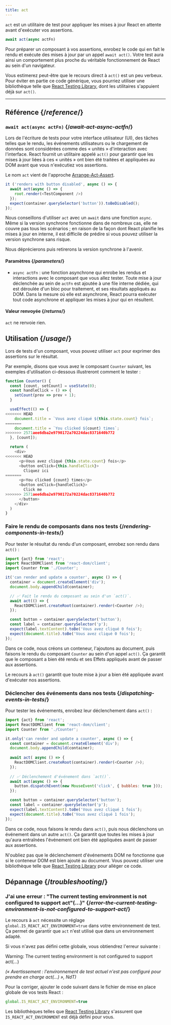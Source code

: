 ```yaml
---
title: act
---
```


<Intro>

`act` est un utilitaire de test pour appliquer les mises à jour React en attente avant d'exécuter vos assertions.

```js
await act(async actFn)
```

</Intro>

Pour préparer un composant à vos assertions, enrobez le code qui en fait le rendu et exécute des mises à jour par un appel `await act()`.  Votre test aura ainsi un comportement plus proche du véritable fonctionnement de React au sein d'un navigateur.

<Note>

Vous estimerez peut-être que le recours direct à `act()` est un peu verbeux.  Pour éviter en partie ce code générique, vous pourriez utiliser une bibliothèque telle que [React Testing Library](https://testing-library.com/docs/react-testing-library/intro), dont les utilitaires s'appuient déjà sur `act()`.

</Note>


<InlineToc />

---

## Référence {/*reference*/}

### `await act(async actFn)` {/*await-act-async-actfn*/}

Lors de l'écriture de tests pour votre interface utilisateur (UI), des tâches telles que le rendu, les événements utilisateurs ou le chargement de données sont considérées comme des « unités » d'interaction avec l'interface.  React fournit un utilitaire appelé `act()` pour garantir que les mises à jour liées à ces « unités » ont bien été traitées et appliquées au DOM avant que vous n'exécutiez vos assertions.

Le nom `act` vient de l'approche [Arrange-Act-Assert](https://wiki.c2.com/?ArrangeActAssert).

```js {2,4}
it ('renders with button disabled', async () => {
  await act(async () => {
    root.render(<TestComponent />)
  });
  expect(container.querySelector('button')).toBeDisabled();
});
```

<Note>

Nous conseillons d'utiliser `act` avec un `await` dans une fonction `async`.  Même si la version synchrone fonctionne dans de nombreux cas, elle ne couvre pas tous les scénarios ; en raison de la façon dont React planifie les mises à jour en interne, il est difficile de prédire si vous pouvez utiliser la version synchrone sans risque.

Nous déprécierons puis retirerons la version synchrone à l'avenir.

</Note>

#### Paramètres {/*parameters*/}

* `async actFn` : une fonction asynchrone qui enrobe les rendus et interactions avec le composant que vous allez tester.  Toute mise à jour déclenchée au sein de `actFn` est ajoutée à une file interne dédiée, qui est déroulée d'un bloc pour traitement, et ses résultats appliqués au DOM.  Dans la mesure où elle est asynchrone, React pourra exécuter tout code asynchrone et appliquer les mises à jour qui en résultent.

#### Valeur renvoyée {/*returns*/}

`act` ne renvoie rien.

## Utilisation {/*usage*/}

Lors de tests d'un composant, vous pouvez utiliser `act` pour exprimer des assertions sur le résultat.

Par exemple, disons que vous avez le composant `Counter` suivant, les exemples d'utilisation ci-dessous illustreront comment le tester :

```js
function Counter() {
  const [count, setCount] = useState(0);
  const handleClick = () => {
    setCount(prev => prev + 1);
  }

  useEffect(() => {
<<<<<<< HEAD
    document.title = `Vous avez cliqué ${this.state.count} fois`;
=======
    document.title = `You clicked ${count} times`;
>>>>>>> 2571aee6dba2e9790172a70224dac8371640b772
  }, [count]);

  return (
    <div>
<<<<<<< HEAD
      <p>Vous avez cliqué {this.state.count} fois</p>
      <button onClick={this.handleClick}>
        Cliquez ici
=======
      <p>You clicked {count} times</p>
      <button onClick={handleClick}>
        Click me
>>>>>>> 2571aee6dba2e9790172a70224dac8371640b772
      </button>
    </div>
  )
}
```

### Faire le rendu de composants dans nos tests {/*rendering-components-in-tests*/}

Pour tester le résultat du rendu d'un composant, enrobez son rendu dans `act()` :

```js  {10,12}
import {act} from 'react';
import ReactDOMClient from 'react-dom/client';
import Counter from './Counter';

it('can render and update a counter', async () => {
  container = document.createElement('div');
  document.body.appendChild(container);

  // ✅ Fait le rendu du composant au sein d'un `act()`.
  await act(() => {
    ReactDOMClient.createRoot(container).render(<Counter />);
  });

  const button = container.querySelector('button');
  const label = container.querySelector('p');
  expect(label.textContent).toBe('Vous avez cliqué 0 fois');
  expect(document.title).toBe('Vous avez cliqué 0 fois');
});
```

Dans ce code, nous créons un conteneur, l'ajoutons au document, puis faisons le rendu du composant `Counter` au sein d'un appel `act()`. Ça garantit que le composant a bien été rendu et ses Effets appliqués avant de passer aux assertions.

Le recours à `act()` garantit que toute mise à jour a bien été appliquée avant d'exécuter nos assertions.

### Déclencher des événements dans nos tests {/*dispatching-events-in-tests*/}

Pour tester les événements, enrobez leur déclenchement dans `act()` :

```js {14,16}
import {act} from 'react';
import ReactDOMClient from 'react-dom/client';
import Counter from './Counter';

it.only('can render and update a counter', async () => {
  const container = document.createElement('div');
  document.body.appendChild(container);
  
  await act( async () => {
    ReactDOMClient.createRoot(container).render(<Counter />);
  });
  
  // ✅ Déclenchement d'événement dans `act()`.
  await act(async () => {
    button.dispatchEvent(new MouseEvent('click', { bubbles: true }));
  });

  const button = container.querySelector('button');
  const label = container.querySelector('p');
  expect(label.textContent).toBe('Vous avez cliqué 1 fois');
  expect(document.title).toBe('Vous avez cliqué 1 fois');
});
```

Dans ce code, nous faisons le rendu dans `act()`, puis nous déclenchons un événement dans un autre `act()`.  Ça garantit que toutes les mises à jour qu'aura entraînées l'événement ont bien été appliquées avant de passer aux assertions.

<Pitfall>

N'oubliez pas que le déclenchement d'événements DOM ne fonctionne que si le conteneur DOM est bien ajouté au document. Vous pouvez utiliser une bibliothèque telle que [React Testing Library](https://testing-library.com/docs/react-testing-library/intro) pour alléger ce code.

</Pitfall>

## Dépannage {/*troubleshooting*/}

### J'ai une erreur : "The current testing environment is not configured to support act"(...)" {/*error-the-current-testing-environment-is-not-configured-to-support-act*/}

Le recours à `act` nécessite un réglage `global.IS_REACT_ACT_ENVIRONMENT=true` dans votre environnement de test.  Ça permet de garantir que `act` n'est utilisé que dans un environnement adapté.

Si vous n'avez pas défini cette globale, vous obtiendrez l'erreur suivante :

<ConsoleBlock level="error">

Warning: The current testing environment is not configured to support act(...)

</ConsoleBlock>

_(« Avertissement : l'environnement de test actuel n'est pas configuré pour prendre en charge act(...) », NdT)_

Pour la corriger, ajouter le code suivant dans le fichier de mise en place globale de vos tests React :

```js
global.IS_REACT_ACT_ENVIRONMENT=true
```

<Note>

Les bibliothèques telles que [React Testing Library](https://testing-library.com/docs/react-testing-library/intro) s'assurent que `IS_REACT_ACT_ENVIRONMENT` est déjà défini pour vous.

</Note>
